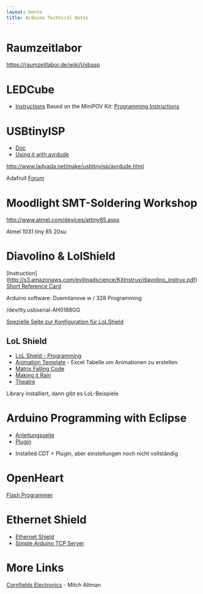 ```yaml
---
layout: bento
title: Arduino Technical Notes
---
```


Raumzeitlabor
====
https://raumzeitlabor.de/wiki/Usbasp


LEDCube
====
* [Instructions](http://www.tvbgone.com/cfe_LEDcube_instructions.php)
Based on the MiniPOV Kit: [Programming Instructions](http://www.ladyada.net/make/minipov3/software.html)


USBtinyISP
====
* [Doc](http://www.ladyada.net/make/usbtinyisp/use.html)
* [Using it with avrdude](http://www.ladyada.net/make/usbtinyisp/avrdude.html)

http://www.ladyada.net/make/usbtinyisp/avrdude.html


Adafruit
 [Forum](http://forums.adafruit.com/)



Moodlight SMT-Soldering Workshop
====
http://www.atmel.com/devices/attiny85.aspx

Atmel 1031 tiny 85
20su

Diavolino & LolShield
===

[Instruction]
(http://s3.amazonaws.com/evilmadscience/KitInstrux/diavolino_instrux.pdf)
[Short Reference Card](http://s3.amazonaws.com/evilmadscience/KitInstrux/Diavolino_quickinstrux.pdf)

Arduino software:
Duemilanove w / 328
Programming

/dev/tty.usbserial-AH0188GG

[Spezielle Seite zur Konfiguration für LoLShield](http://jimmieprodgers.com/kits/lolshield/diavolino/)

LoL Shield
------

* [LoL Shield - Programming](http://jimmieprodgers.com/kits/lolshield/programlolshield/)
* [Animation Template](https://docs.google.com/spreadsheet/ccc?key=0Aj5ldW_o2jR3dEJXMnI2Q1V4dkNQa0x5U0J2QVdyWHc&hl=en#gid=0) - Excel Tabelle um Animationen zu erstellen
* [Matrix Falling Code](http://www.marshalgraham.com/2011/08/matrix-falling-code-arduino-lol-shield.html)
* [Making it Rain](http://toddmoore.com/2011/01/08/making-it-rain-with-arduino/)
* [Theatre](http://falldeaf.com/2011/02/the-lol-shield-theatre/)

Library installiert, dann gibt es LoL-Beispiele

Arduino Programming with Eclipse
===
* [Anleitungsseite](http://playground.arduino.cc/Code/Eclipse)
* [Plugin](http://avr-eclipse.sourceforge.net/wiki/index.php/Plugin_Download)

- Installed CDT + Plugin, aber einstellungen noch nicht vollständig


OpenHeart
====
[Flash Programmer](http://jimmieprodgers.com/kits/openheart/programheart/)

Ethernet Shield
====
* [Ethernet Shield](http://www.arduino.cc/en/Main/ArduinoEthernetShield)
* [Simple Arduino TCP Server](http://www.lauridmeyer.com/2012/04/simple-arduino-tcp-server-using-the-ethernetshield-and-a-java-client/)

More Links
===
[Cornfields Electronics](http://www.cornfieldelectronics.com/cfe_mfaire.php) - Mitch Altman

